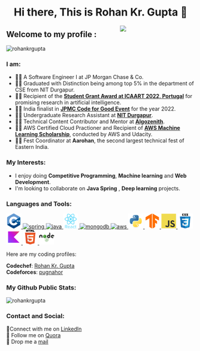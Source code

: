 <!---
rohankrgupta/rohankrgupta is a ✨ special ✨ repository because its `README.md` (this file) appears on your GitHub profile.
You can click the Preview link to take a look at your changes.
--->
<h1 align="center">Hi there, This is Rohan Kr. Gupta 👋</h1>

<img align='right' src='https://user-images.githubusercontent.com/5713670/87202985-820dcb80-c2b6-11ea-9f56-7ec461c497c3.gif' width='200"'>

## Welcome to my profile :
<p align="left"> <img src="https://komarev.com/ghpvc/?username=rohankrgupta&label=Profile%20Views This Month &color=0e75b6&style=flat" alt="rohankrgupta" /> </p>

<h3 align="left">I am:</h3>

* ✍🏻 A Software Engineer I at JP Morgan Chase & Co.<br/>
* ✍🏻 Graduated with Distinction being among top 5% in the department of CSE from NIT Durgapur.<br/>
* ✍🏻 Recipient of the __[Student Grant Award at ICAART 2022, Portugal](https://icaart.scitevents.org/)__ for promising research in artificial intelligence.<br/>
* ✍🏻 India finalist in  __[JPMC Code for Good Event](https://careers.jpmorgan.com/us/en/students/programs/code-for-good)__  for the year 2022.<br/>
* ✍🏻 Undergraduate Research Assistant at __[NIT Durgapur](https://nitdgp.ac.in/)__.<br/>
* ✍🏻 Technical Content Contributor and Mentor at __[Algozenith](https://maang.in/)__.<br/>
* ✍🏻 AWS Certified Cloud Practioner  and Recipient of __[AWS Machine Learning Scholarship](https://www.udacity.com/scholarships/aws-machine-learning-scholarship-program)__, conducted by AWS and Udacity.<br/>
* ✍🏻 Fest Coordinator at __Aarohan__, the second largest technical fest of Eastern India.<br/>




<h3 align="left">My Interests: </h3> 

* I enjoy doing __Competitive Programming__, __Machine learning__ and __Web Development__. <br/>
* I'm looking to collaborate on __Java Spring__ , __Deep learning__ projects.<br/>

<h3 align="left">Languages and Tools:</h3>
<p align="left"> 


 <a href="https://www.w3schools.com/cpp/" target="_blank"> <img src="https://raw.githubusercontent.com/devicons/devicon/master/icons/cplusplus/cplusplus-original.svg" alt="cplusplus" width="40" height="40"/> </a> 
 <a href="https://spring.io/" target="_blank"> <img src="https://cdn.jsdelivr.net/gh/devicons/devicon@latest/icons/spring/spring-original-wordmark.svg" alt="spring" width="40" height="40"/> </a>
 <a href="https://www.w3schools.com/css/" target="_blank"> <img src="https://cdn.jsdelivr.net/gh/devicons/devicon@latest/icons/java/java-original-wordmark.svg" alt="java" width="40" height="40"/> </a> 
 <a href="https://reactjs.org/" target="_blank"> <img src="https://raw.githubusercontent.com/devicons/devicon/master/icons/react/react-original-wordmark.svg" alt="react" width="40" height="40"/> </a> 
 <a href="https://www.mongodb.com/" target="_blank"> <img src="https://cdn.jsdelivr.net/gh/devicons/devicon@latest/icons/mysql/mysql-original-wordmark.svg" alt="mongodb" width="40" height="40"/> </a>
 <a href="https://aws.amazon.com" target="_blank"> <img src="https://cdn.jsdelivr.net/gh/devicons/devicon@latest/icons/amazonwebservices/amazonwebservices-plain-wordmark.svg" alt="aws" width="40" height="40"/> </a> 
 <a href="https://www.python.org" target="_blank"> <img src="https://raw.githubusercontent.com/devicons/devicon/master/icons/python/python-original.svg" alt="python" width="40" height="40"/> </a>
 <a href="https://www.tensorflow.org" target="_blank"> <img src="https://github.com/devicons/devicon/blob/master/icons/tensorflow/tensorflow-original.svg" alt="tensorflow" width="40" height="40"/> </a> 
 <a href="https://developer.mozilla.org/en-US/docs/Web/JavaScript" target="_blank"> <img src="https://raw.githubusercontent.com/devicons/devicon/master/icons/javascript/javascript-original.svg" alt="javascript" width="40" height="40"/> </a> 
 <a href="https://www.w3schools.com/css/" target="_blank"> <img src="https://raw.githubusercontent.com/devicons/devicon/master/icons/css3/css3-original-wordmark.svg" alt="css3" width="40" height="40"/> </a> 
 <a href="https://kotlinlang.org/" target="_blank"> <img src="https://github.com/devicons/devicon/blob/master/icons/kotlin/kotlin-original.svg" alt="kotlin" width="40" height="40"/> </a> 
 <a href="https://www.w3.org/html/" target="_blank"> <img src="https://raw.githubusercontent.com/devicons/devicon/master/icons/html5/html5-original-wordmark.svg" alt="html5" width="40" height="40"/> </a> 
 <a href="https://nodejs.org" target="_blank"> <img src="https://raw.githubusercontent.com/devicons/devicon/master/icons/nodejs/nodejs-original-wordmark.svg" alt="nodejs" width="40" height="40"/> </a> 
</p>
 
Here are my coding profiles: <br/>


__Codechef__: [Rohan Kr. Gupta](https://www.codechef.com/users/rohangup25) <br/>
__Codeforces__: [pugnahor](https://codeforces.com/profile/pugnahor) <br/>





 
 <h3 align="left">My Github Public Stats:</h3>
 

<p>&nbsp;<img align="left" src="https://github-readme-stats.vercel.app/api?username=rohankrgupta&show_icons=true&locale=en" alt="rohankrgupta" /></p>


 <h3 align="left">Contact and Social:</h3>

 :blue_heart:Connect with me on [LinkedIn](https://www.linkedin.com/in/rohan-kr-gupta-173b8a18a/)<br/>
 :purple_heart: Follow me on [Quora](https://www.quora.com/profile/Rohan-Gupta-%E0%A4%B0%E0%A5%8B%E0%A4%B9%E0%A4%A8-%E0%A4%97%E0%A5%81%E0%A4%AA%E0%A5%8D%E0%A4%A4%E0%A4%BE)<br/>
 :orange_heart: Drop me a [mail](mailto:rohankrgupta2000@gmail.com)
